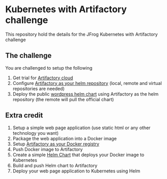 # Kubernetes with Artifactory challenge
This repository hold the details for the JFrog Kubernetes with Artifactory challenge

## The challenge
You are challenged to setup the following
1. Get trial for [Artifactory cloud](https://jfrog.com/artifactory/free-trial/#saas)
2. Configure [Artifactory as your helm repository](https://www.jfrog.com/confluence/display/RTF/Helm+Chart+Repositories) (local, remote and virtual repositories are needed)
3. Deploy the public [wordpress helm chart](https://hub.helm.sh/charts/stable/wordpress) using Artifactory as the helm repository (the remote will pull the official chart)
   
## Extra credit
1. Setup a simple web page application (use static html or any other technology you want)
2. Package the web application into a Docker image
3. Setup [Artifactory as your Docker registry](https://www.jfrog.com/confluence/display/RTF/Docker+Registry)
4. Push Docker image to Artifactory
5. Create a simple [Helm Chart](https://docs.bitnami.com/kubernetes/how-to/create-your-first-helm-chart/) that deploys your Docker image to Kubernetes
6. Build and push Helm chart to Artifactory
7. Deploy your web page application to Kubernetes using Helm
